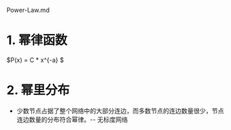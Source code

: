 Power-Law.md

# 1. 幂律函数

$P(x) = C * x^{-a} $



# 2. 幂里分布

* 少数节点占据了整个网络中的大部分连边，而多数节点的连边数量很少，节点连边数量的分布符合幂律。-- 无标度网络




